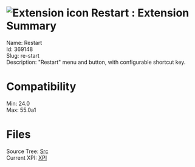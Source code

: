 # ![Extension icon](https://addons.thunderbird.net/user-media/addon_icons/369/369148-64.png?modified=1506083513) Restart : Extension Summary

Name: Restart  
Id: 369148  
Slug: re-start  
Description: "Restart" menu and button, with configurable shortcut key.
  

# Compatibility
Min: 24.0  
Max: 55.0a1  

# Files

Source Tree: [Src](C:/Dev/Thunderbird/ThunderKdB/xall/xOther/369148-re-start/src)  
Current XPI: [XPI](C:/Dev/Thunderbird/ThunderKdB/xall/xOther/369148-re-start/xpi)  



